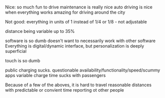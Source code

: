 

Nice: 
so much fun to drive
maintenance is really nice
auto driving is nice when everything works
amazing for driving around the city


Not good: 
everything in units of 1 instead of 1/4 or 1/8 - not adjustable

distance being variable up to 35%

software is so dumb
	doesn't want to necessarily work with other software
	Everything is digital/dynamic interface, but personalization is deeply superficial

touch is so dumb

public charging sucks. questionable availability/functionality/speed/scummy apps
	variable charge time sucks with passengers

Because of a few of the aboves, it is hard to travel reasonable distances with predictable or convient time reporting ot other people